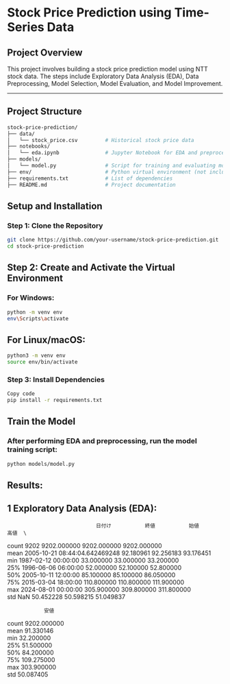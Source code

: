 # Stock Price Prediction using Time-Series Data

## Project Overview

This project involves building a stock price prediction model using NTT stock data. The steps include Exploratory Data Analysis (EDA), Data Preprocessing, Model Selection, Model Evaluation, and Model Improvement.

---

## Project Structure

```bash
stock-price-prediction/
├── data/
│   └── stock_price.csv         # Historical stock price data
├── notebooks/
│   └── eda.ipynb               # Jupyter Notebook for EDA and preprocessing
├── models/
│   └── model.py                # Script for training and evaluating models
├── env/                        # Python virtual environment (not included in the repository)
├── requirements.txt            # List of dependencies
├── README.md                   # Project documentation
```
## Setup and Installation
### Step 1: Clone the Repository
```bash
git clone https://github.com/your-username/stock-price-prediction.git
cd stock-price-prediction
```

## Step 2: Create and Activate the Virtual Environment
### For Windows:
```bash
python -m venv env
env\Scripts\activate
```


## For Linux/macOS:
``` bash
python3 -m venv env
source env/bin/activate
```

### Step 3: Install Dependencies
```bash
Copy code
pip install -r requirements.txt
```

## Train the Model
### After performing EDA and preprocessing, run the model training script:

```bash
python models/model.py
```

## Results:

## 1 Exploratory Data Analysis (EDA):
                                 日付け           終値           始値           高値  \
count                           9202  9202.000000  9202.000000  9202.000000   
mean   2005-10-21 08:44:04.642469248    92.180961    92.256183    93.176451   
min              1987-02-12 00:00:00    33.000000    33.000000    33.200000   
25%              1996-06-06 06:00:00    52.000000    52.100000    52.800000   
50%              2005-10-11 12:00:00    85.100000    85.100000    86.050000   
75%              2015-03-04 18:00:00   110.800000   110.800000   111.900000   
max              2024-08-01 00:00:00   305.900000   309.800000   311.800000   
std                              NaN    50.452228    50.598215    51.049837   

                安値  
count  9202.000000  
mean     91.330146  
min      32.200000  
25%      51.500000  
50%      84.200000  
75%     109.275000  
max     303.900000  
std      50.087405  


